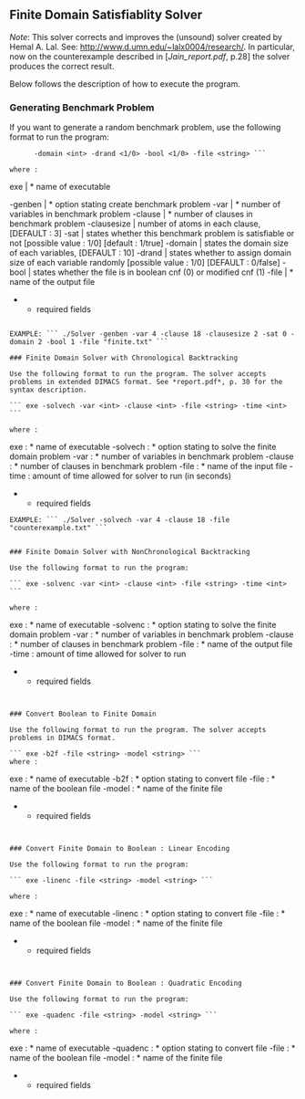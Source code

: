 ## Finite Domain Satisfiablity Solver

*Note*: This solver corrects and improves the (unsound) solver created by Hemal A. Lal. See: http://www.d.umn.edu/~lalx0004/research/. In particular, now on the counterexample described in [*Jain_report.pdf*, p.28] the solver produces the correct result.

Below follows the description of how to execute the program.

### Generating Benchmark Problem

If you want to generate a random benchmark problem, use the following format to run the program:

``` exe -genben -var <int> -clause <int> -clausesize <int> -sat <1/0>
      -domain <int> -drand <1/0> -bool <1/0> -file <string> ```

where :

```
exe               | * name of executable

  -genben         | * option stating create benchmark problem
  -var            | * number of variables in benchmark problem
  -clause         | * number of clauses in benchmark problem
  -clausesize     |   number of atoms in each clause, [DEFAULT : 3]
  -sat            |   states whether this benchmark problem is satisfiable or not
                      [possible value : 1/0] [default : 1/true]
  -domain         |   states the domain size of each variables, [DEFAULT : 10]
  -drand          |   states whether to assign domain size of each variable randomly
                      [possible value : 1/0] [DEFAULT : 0/false]
  -bool           |   states whether the file is in boolean cnf (0) or modified cnf (1)
  -file           | * name of the output file

 * - required fields
```

EXAMPLE: ``` ./Solver -genben -var 4 -clause 18 -clausesize 2 -sat 0 -domain 2 -bool 1 -file "finite.txt" ```

### Finite Domain Solver with Chronological Backtracking

Use the following format to run the program. The solver accepts problems in extended DIMACS format. See *report.pdf*, p. 30 for the syntax description.

``` exe -solvech -var <int> -clause <int> -file <string> -time <int> ```

where :

```
  exe             : * name of executable
  -solvech        : * option stating to solve the finite domain problem
  -var            : * number of variables in benchmark problem
  -clause         : * number of clauses in benchmark problem
  -file           : * name of the input file
  -time           : amount of time allowed for solver to run (in seconds)

 * - required fields
```
EXAMPLE: ``` ./Solver -solvech -var 4 -clause 18 -file "counterexample.txt" ```


### Finite Domain Solver with NonChronological Backtracking

Use the following format to run the program:

``` exe -solvenc -var <int> -clause <int> -file <string> -time <int> ```

where :
```
  exe             : * name of executable
  -solvenc        : * option stating to solve the finite domain problem
  -var            : * number of variables in benchmark problem
  -clause         : * number of clauses in benchmark problem
  -file           : * name of the output file
  -time           : amount of time allowed for solver to run

 * - required fields
```


### Convert Boolean to Finite Domain

Use the following format to run the program. The solver accepts problems in DIMACS format.

``` exe -b2f -file <string> -model <string> ```
where :

```
 exe             : * name of executable
 -b2f            : * option stating to convert file
 -file           : * name of the boolean file
 -model          : * name of the finite file

 * - required fields
```


### Convert Finite Domain to Boolean : Linear Encoding

Use the following format to run the program:

``` exe -linenc -file <string> -model <string> ```

where :
```
 exe             : * name of executable
 -linenc         : * option stating to convert file
 -file           : * name of the boolean file
 -model          : * name of the finite file

 * - required fields
```


### Convert Finite Domain to Boolean : Quadratic Encoding

Use the following format to run the program:

``` exe -quadenc -file <string> -model <string> ```

where :
```
 exe             : * name of executable
 -quadenc        : * option stating to convert file
 -file           : * name of the boolean file
 -model          : * name of the finite file

 * - required fields
```
